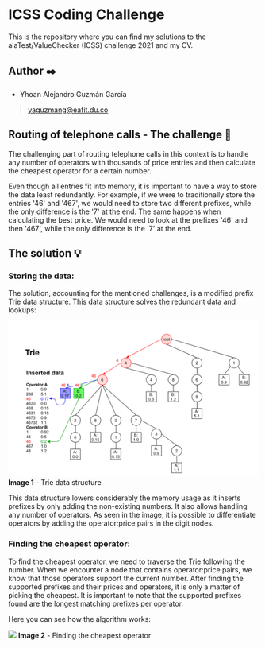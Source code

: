 # ICSS Coding Challenge
This is the repository where you can find my solutions to the alaTest/ValueChecker (ICSS) challenge 2021 and my CV.

## Author :black_nib:
- Yhoan Alejandro Guzmán García
> yaguzmang@eafit.du.co

## Routing of telephone calls - The challenge :memo:
The challenging part of routing telephone calls in this context is to handle any number of operators with thousands of price entries and then calculate the cheapest operator for a certain number. 

Even though all entries fit into memory, it is important to have a way to store the data least redundantly. For example, if we were to traditionally store the entries '46' and '467', we would need to store two different prefixes, while the only difference is the '7' at the end. The same happens when calculating the best price. We would need to look at the prefixes '46' and then '467', while the only difference is the '7' at the end.

## The solution :bulb:
### Storing the data:
The solution, accounting for the mentioned challenges, is a modified prefix Trie data structure. This data structure solves the redundant data and lookups:

![](Images/data_structure.png)
**Image 1** - Trie data structure

This data structure lowers considerably the memory usage as it inserts prefixes by only adding the non-existing numbers.
It also allows handling any number of operators. As seen in the image, it is possible to differentiate operators by adding the operator:price pairs in the digit nodes. 
### Finding the cheapest operator:
To find the cheapest operator, we need to traverse the Trie following the number. When we encounter a node that contains operator:price pairs, we know that those operators support the current number. After finding the supported prefixes and their prices and operators, it is only a matter of picking the cheapest. It is important to note that the supported prefixes found are the longest matching prefixes per operator.

Here you can see how the algorithm works:

![](Images/find_cheapest.gif)
**Image 2** - Finding the cheapest operator
